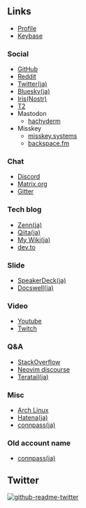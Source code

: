 ## Links

- [Profile](https://yutkat.github.io/yutkat/)
- [Keybase](https://keybase.io/yutkat)

### Social

- [GitHub](https://github.com/yutkat)
- [Reddit](https://www.reddit.com/user/yutkat)
- [Twitter(ja)](http://twitter.com/yutkat)
- [Bluesky(ja)](https://bsky.app/profile/yutkat.bsky.social)
- [Iris(Nostr)](https://iris.to/yutkat.github.io)
- [T2](https://t2.social/yutkat)
- Mastodon
  - [hachyderm](https://hachyderm.io/@yutkat)
- Misskey
  - [misskey.systems](https://misskey.systems/@yutkat)
  - [backspace.fm](https://misskey.backspace.fm/@yutkat)

### Chat

- [Discord](https://discord.com/users/354653050566213634)
- [Matrix.org](https://matrix.to/#/@yutkat:matrix.org)
- [Gitter](https://gitter.im/yutkat)

### Tech blog

- [Zenn(ja)](https://zenn.dev/yutakatay)
- [Qiita(ja)](http://qiita.com/yutkat)
- [My Wiki(ja)](https://yutkat.gitbook.io/katapedia/)
- [dev.to](https://dev.to/yutkat)

### Slide

- [SpeakerDeck(ja)](https://speakerdeck.com/yutkat)
- [Docswell(ja)](https://www.docswell.com/user/yutkat)

### Video

- [Youtube](https://www.youtube.com/channel/UCLHNh4UzgPbbnkQiUy0myYA)
- [Twitch](https://www.twitch.tv/yutkat)

### Q&A

- [StackOverflow](https://stackoverflow.com/users/5720201/yutkat)
- [Neovim discourse](https://neovim.discourse.group/u/yutkat/summary)
- [Teratail(ja)](https://teratail.com/users/yutkat)

### Misc

- [Arch Linux](https://aur.archlinux.org/account/yutkat)
- [Hatena(ja)](https://b.hatena.ne.jp/yutkat/)
- [connpass(ja)](https://connpass.com/user/yutkat/)

### Old account name

- [connpass(ja)](https://connpass.com/user/yutakatay/)

## Twitter

[![github-readme-twitter](https://github-readme-twitter.gazf.vercel.app/api?id=yutkat&layout=wide&show_reply=off&show_retweet=off)](https://github.com/gazf/github-readme-twitter)
